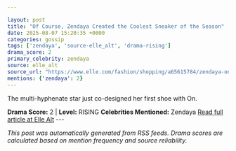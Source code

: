 ```yaml
---

layout: post
title: "Of Course, Zendaya Created the Coolest Sneaker of the Season"
date: 2025-08-07 15:20:35 +0000
categories: gossip
tags: ['zendaya', 'source-elle_alt', 'drama-rising']
drama_score: 2
primary_celebrity: zendaya
source: elle_alt
source_url: "https://www.elle.com/fashion/shopping/a65615784/zendaya-on-sneaker-collab/"
mentions: {'zendaya': 2}
---
```


The multi-hyphenate star just co-designed her first shoe with On.

**Drama Score:** 2 | **Level:** RISING **Celebrities Mentioned:** Zendaya [Read full article at Elle Alt](https://www.elle.com/fashion/shopping/a65615784/zendaya-on-sneaker-collab/) --- 

*This post was automatically generated from RSS feeds. Drama scores are calculated based on mention frequency and source reliability.*